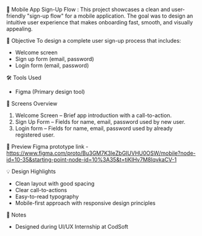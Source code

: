📱 Mobile App Sign-Up Flow : 
This project showcases a clean and user-friendly "sign-up flow" for a mobile application. The goal was to design an intuitive user experience that makes onboarding fast, smooth, and visually appealing.

🎯 Objective
To design a complete user sign-up process that includes:
- Welcome screen
- Sign up form (email, password)
- Login form (email, password)

🛠 Tools Used
- Figma (Primary design tool)

📂 Screens Overview
1. Welcome Screen – Brief app introduction with a call-to-action.
2. Sign Up Form – Fields for name, email, password used by new user.
3. Login form – Fields for name, email, password used by already registered user.

🔗 Preview
Figma prototype link - https://www.figma.com/proto/Bu3GM7K3leZbGIUVHU0OSW/mobile?node-id=10-35&starting-point-node-id=10%3A35&t=tiKIHv7M8IqvkaCV-1

💡 Design Highlights
- Clean layout with good spacing
- Clear call-to-actions
- Easy-to-read typography
- Mobile-first approach with responsive design principles

📌 Notes

- Designed during UI/UX Internship at CodSoft
